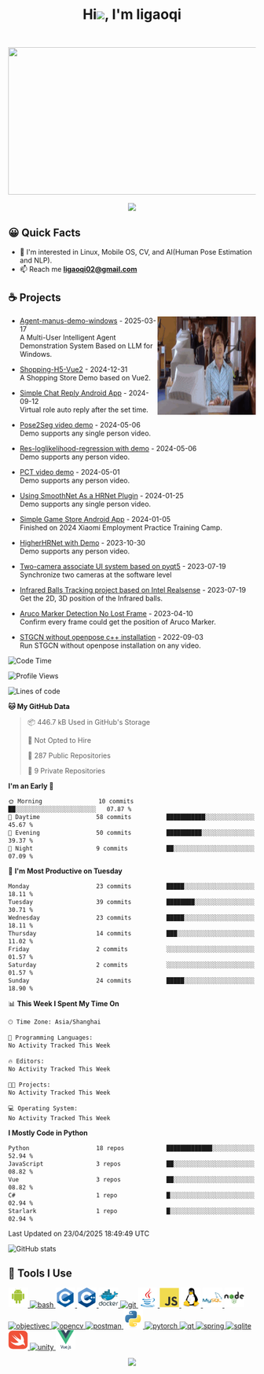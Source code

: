 <h1 align="center">Hi<img
src="https://github.com/blackcater/blackcater/raw/main/images/Hi.gif" height="32" />, I'm ligaoqi</h1>

<br />

<p align="center">
  <img alig src="https://socialify.git.ci/ligaoqi2/ligaoqi2/image?font=Rokkitt&name=1&owner=1&pattern=Floating%20Cogs&theme=Dark" width="700" height="300" />
</p>

<p align="center">
  <img alig src="https://github-profile-trophy.vercel.app/?username=ligaoqi2&theme=onedark&column=-1" />
</p>

## :grinning: Quick Facts

- :camera_flash: I'm interested in Linux, Mobile OS, CV, and AI(Human Pose Estimation and NLP).
- 📫 Reach me **ligaoqi02@gmail.com**

## :coffee: Projects

<a href="#"><img align="right" src="https://github.com/ligaoqi2/ligaoqi2/raw/main/readme.gif" width="200 " height="200" /></a>

- <a href='https://github.com/ligaoqi2/agent-manus-demo-windows' target='_blank'>Agent-manus-demo-windows</a> - 2025-03-17
  <br/> A Multi-User Intelligent Agent Demonstration System Based on LLM for Windows.

- <a href='https://github.com/ligaoqi2/Shopping-H5-Vue2' target='_blank'>Shopping-H5-Vue2</a> - 2024-12-31
  <br/> A Shopping Store Demo based on Vue2.

- <a href='https://github.com/ligaoqi2/Simple-Chat-Auto-Reply-App-by-Java' target='_blank'>Simple Chat Reply Android App</a> - 2024-09-12
  <br/> Virtual role auto reply after the set time.

- <a href='https://github.com/ligaoqi2/Pose2Seg-single-person-video-demo' target='_blank'>Pose2Seg video demo</a> - 2024-05-06
  <br/> Demo supports any single person video.

- <a href='https://github.com/ligaoqi2/res-loglikelihood-regression-with-COCO-video-demo' target='_blank'>Res-loglikelihood-regression with demo</a> - 2024-05-06
  <br/> Demo supports any person video.

- <a href='https://github.com/ligaoqi2/Human-Pose-as-Compositional-Tokens-with-Video-Demo' target='_blank'>PCT video demo</a> - 2024-05-01
  <br/> Demo supports any person video.

- <a href='https://github.com/ligaoqi2/Using-SmoothNet-As-a-HRNet-Plugin' target='_blank'>Using SmoothNet As a HRNet Plugin</a> - 2024-01-25
  <br/> Demo supports any single person video.
  
- <a href='https://github.com/ligaoqi2/Simple-Game-Store-App-by-Android' target='_blank'>Simple Game Store Android App</a> - 2024-01-05
  <br/> Finished on 2024 Xiaomi Employment Practice Training Camp.

- <a href='https://github.com/ligaoqi2/HigherHRNet-With-Demo' target='_blank'>HigherHRNet with Demo</a> - 2023-10-30
  <br/> Demo supports any person video.
  
- <a href='https://github.com/ligaoqi2/Two_Camera_Record_Associate-UI' target='_blank'>Two-camera associate UI system based on pyqt5</a> - 2023-07-19
  <br/> Synchronize two cameras at the software level
  
- <a href='https://github.com/ligaoqi2/Realsense_Infrared_Ball_Tracking' target='_blank'>Infrared Balls Tracking project based on Intel Realsense</a> - 2023-07-19
  <br/> Get the 2D, 3D position of the Infrared balls.

- <a href='https://github.com/ligaoqi2/Aruco_Marker_Detection_No_Lost_Frame' target='_blank'>Aruco Marker Detection No Lost Frame</a> - 2023-04-10
  <br/> Confirm every frame could get the position of Aruco Marker.

- <a href='https://github.com/ligaoqi2/STGCN_without_Openpose_Installation' target='_blank'>STGCN without openpose c++ installation</a> - 2022-09-03
  <br/> Run STGCN without openpose installation on any video.
  
<!---
ligaoqi2/ligaoqi2 is a ✨ special ✨ repository because its `README.md` (this file) appears on your GitHub profile.
You can click the Preview link to take a look at your changes.
--->

<!--START_SECTION:waka-->
![Code Time](http://img.shields.io/badge/Code%20Time-0%20secs-blue)

![Profile Views](http://img.shields.io/badge/Profile%20Views-11-blue)

![Lines of code](https://img.shields.io/badge/From%20Hello%20World%20I%27ve%20Written-1.1%20million%20lines%20of%20code-blue)

**🐱 My GitHub Data** 

> 📦 446.7 kB Used in GitHub's Storage 
 > 
> 🚫 Not Opted to Hire
 > 
> 📜 287 Public Repositories 
 > 
> 🔑 9 Private Repositories 
 > 
**I'm an Early 🐤** 

```text
🌞 Morning                10 commits          ██░░░░░░░░░░░░░░░░░░░░░░░   07.87 % 
🌆 Daytime                58 commits          ███████████░░░░░░░░░░░░░░   45.67 % 
🌃 Evening                50 commits          ██████████░░░░░░░░░░░░░░░   39.37 % 
🌙 Night                  9 commits           ██░░░░░░░░░░░░░░░░░░░░░░░   07.09 % 
```
📅 **I'm Most Productive on Tuesday** 

```text
Monday                   23 commits          █████░░░░░░░░░░░░░░░░░░░░   18.11 % 
Tuesday                  39 commits          ████████░░░░░░░░░░░░░░░░░   30.71 % 
Wednesday                23 commits          █████░░░░░░░░░░░░░░░░░░░░   18.11 % 
Thursday                 14 commits          ███░░░░░░░░░░░░░░░░░░░░░░   11.02 % 
Friday                   2 commits           ░░░░░░░░░░░░░░░░░░░░░░░░░   01.57 % 
Saturday                 2 commits           ░░░░░░░░░░░░░░░░░░░░░░░░░   01.57 % 
Sunday                   24 commits          █████░░░░░░░░░░░░░░░░░░░░   18.90 % 
```


📊 **This Week I Spent My Time On** 

```text
🕑︎ Time Zone: Asia/Shanghai

💬 Programming Languages: 
No Activity Tracked This Week

🔥 Editors: 
No Activity Tracked This Week

🐱‍💻 Projects: 
No Activity Tracked This Week

💻 Operating System: 
No Activity Tracked This Week
```

**I Mostly Code in Python** 

```text
Python                   18 repos            █████████████░░░░░░░░░░░░   52.94 % 
JavaScript               3 repos             ██░░░░░░░░░░░░░░░░░░░░░░░   08.82 % 
Vue                      3 repos             ██░░░░░░░░░░░░░░░░░░░░░░░   08.82 % 
C#                       1 repo              █░░░░░░░░░░░░░░░░░░░░░░░░   02.94 % 
Starlark                 1 repo              █░░░░░░░░░░░░░░░░░░░░░░░░   02.94 % 
```




 Last Updated on 23/04/2025 18:49:49 UTC
<!--END_SECTION:waka-->

![GitHub stats](https://github-readme-stats.vercel.app/api?username=ligaoqi2&show_icons=true&theme=transparent)

## :hammer: Tools I Use
<p align="left"> <a href="https://developer.android.com" target="_blank" rel="noreferrer"> <img src="https://raw.githubusercontent.com/devicons/devicon/master/icons/android/android-original-wordmark.svg" alt="android" width="40" height="40"/> </a> <a href="https://www.gnu.org/software/bash/" target="_blank" rel="noreferrer"> <img src="https://www.vectorlogo.zone/logos/gnu_bash/gnu_bash-icon.svg" alt="bash" width="40" height="40"/> </a> <a href="https://www.cprogramming.com/" target="_blank" rel="noreferrer"> <img src="https://raw.githubusercontent.com/devicons/devicon/master/icons/c/c-original.svg" alt="c" width="40" height="40"/> </a> <a href="https://www.w3schools.com/cpp/" target="_blank" rel="noreferrer"> <img src="https://raw.githubusercontent.com/devicons/devicon/master/icons/cplusplus/cplusplus-original.svg" alt="cplusplus" width="40" height="40"/> </a> <a href="https://www.docker.com/" target="_blank" rel="noreferrer"> <img src="https://raw.githubusercontent.com/devicons/devicon/master/icons/docker/docker-original-wordmark.svg" alt="docker" width="40" height="40"/> </a> <a href="https://git-scm.com/" target="_blank" rel="noreferrer"> <img src="https://www.vectorlogo.zone/logos/git-scm/git-scm-icon.svg" alt="git" width="40" height="40"/> </a> <a href="https://www.java.com" target="_blank" rel="noreferrer"> <img src="https://raw.githubusercontent.com/devicons/devicon/master/icons/java/java-original.svg" alt="java" width="40" height="40"/> </a> <a href="https://developer.mozilla.org/en-US/docs/Web/JavaScript" target="_blank" rel="noreferrer"> <img src="https://raw.githubusercontent.com/devicons/devicon/master/icons/javascript/javascript-original.svg" alt="javascript" width="40" height="40"/> </a> <a href="https://www.linux.org/" target="_blank" rel="noreferrer"> <img src="https://raw.githubusercontent.com/devicons/devicon/master/icons/linux/linux-original.svg" alt="linux" width="40" height="40"/> </a> <a href="https://www.mysql.com/" target="_blank" rel="noreferrer"> <img src="https://raw.githubusercontent.com/devicons/devicon/master/icons/mysql/mysql-original-wordmark.svg" alt="mysql" width="40" height="40"/> </a> <a href="https://nodejs.org" target="_blank" rel="noreferrer"> <img src="https://raw.githubusercontent.com/devicons/devicon/master/icons/nodejs/nodejs-original-wordmark.svg" alt="nodejs" width="40" height="40"/> </a> <a href="https://developer.apple.com/library/archive/documentation/Cocoa/Conceptual/ProgrammingWithObjectiveC/Introduction/Introduction.html" target="_blank" rel="noreferrer"> <img src="https://www.vectorlogo.zone/logos/apple_objectivec/apple_objectivec-icon.svg" alt="objectivec" width="40" height="40"/> </a> <a href="https://opencv.org/" target="_blank" rel="noreferrer"> <img src="https://www.vectorlogo.zone/logos/opencv/opencv-icon.svg" alt="opencv" width="40" height="40"/> </a> <a href="https://postman.com" target="_blank" rel="noreferrer"> <img src="https://www.vectorlogo.zone/logos/getpostman/getpostman-icon.svg" alt="postman" width="40" height="40"/> </a> <a href="https://www.python.org" target="_blank" rel="noreferrer"> <img src="https://raw.githubusercontent.com/devicons/devicon/master/icons/python/python-original.svg" alt="python" width="40" height="40"/> </a> <a href="https://pytorch.org/" target="_blank" rel="noreferrer"> <img src="https://www.vectorlogo.zone/logos/pytorch/pytorch-icon.svg" alt="pytorch" width="40" height="40"/> </a> <a href="https://www.qt.io/" target="_blank" rel="noreferrer"> <img src="https://upload.wikimedia.org/wikipedia/commons/0/0b/Qt_logo_2016.svg" alt="qt" width="40" height="40"/> </a> <a href="https://spring.io/" target="_blank" rel="noreferrer"> <img src="https://www.vectorlogo.zone/logos/springio/springio-icon.svg" alt="spring" width="40" height="40"/> </a> <a href="https://www.sqlite.org/" target="_blank" rel="noreferrer"> <img src="https://www.vectorlogo.zone/logos/sqlite/sqlite-icon.svg" alt="sqlite" width="40" height="40"/> </a> <a href="https://developer.apple.com/swift/" target="_blank" rel="noreferrer"> <img src="https://raw.githubusercontent.com/devicons/devicon/master/icons/swift/swift-original.svg" alt="swift" width="40" height="40"/> </a> <a href="https://unity.com/" target="_blank" rel="noreferrer"> <img src="https://www.vectorlogo.zone/logos/unity3d/unity3d-icon.svg" alt="unity" width="40" height="40"/> </a> <a href="https://vuejs.org/" target="_blank" rel="noreferrer"> <img src="https://raw.githubusercontent.com/devicons/devicon/master/icons/vuejs/vuejs-original-wordmark.svg" alt="vuejs" width="40" height="40"/> </a> </p>

<p align="center">
  <img src="https://capsule-render.vercel.app/api?type=waving&height=80&color=gradient&reversal=true&section=footer"/>
</p>
